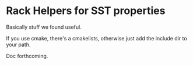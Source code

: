 # Rack Helpers for SST properties

Basically stuff we found useful.

If you use cmake, there's a cmakelists, otherwise just add the include dir to your path.

Doc forthcoming. 
